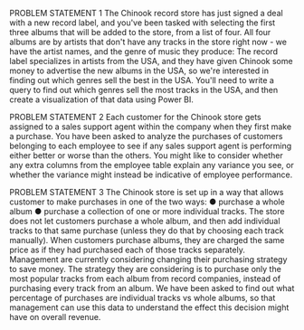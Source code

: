 PROBLEM STATEMENT 1 
The Chinook record store has just signed a deal with a new record label, and you've been tasked with selecting the first
three albums that will be added to the store, from a list of four. All four albums are by artists that don't have any tracks in
the store right now - we have the artist names, and the genre of music they produce:
The record label specializes in artists from the USA, and they have given Chinook some money to advertise the new
albums in the USA, so we're interested in finding out which genres sell the best in the USA.
You'll need to write a query to find out which genres sell the most tracks in the USA, and then create a
visualization of that data using Power BI.


PROBLEM STATEMENT 2
Each customer for the Chinook store gets assigned to a sales support agent within the company when they first make a
purchase. You have been asked to analyze the purchases of customers belonging to each employee to see if any sales
support agent is performing either better or worse than the others.
You might like to consider whether any extra columns from the employee table explain any variance you see, or whether
the variance might instead be indicative of employee performance.

PROBLEM STATEMENT 3
The Chinook store is set up in a way that allows customer to make purchases in one of the two ways:
● purchase a whole album
● purchase a collection of one or more individual tracks.
The store does not let customers purchase a whole album, and then add individual tracks to that same purchase (unless
they do that by choosing each track manually). When customers purchase albums, they are charged the same price as if
they had purchased each of those tracks separately.
Management are currently considering changing their purchasing strategy to save money. The strategy they are
considering is to purchase only the most popular tracks from each album from record companies, instead of purchasing
every track from an album.
We have been asked to find out what percentage of purchases are individual tracks vs whole albums, so that
management can use this data to understand the effect this decision might have on overall revenue.
